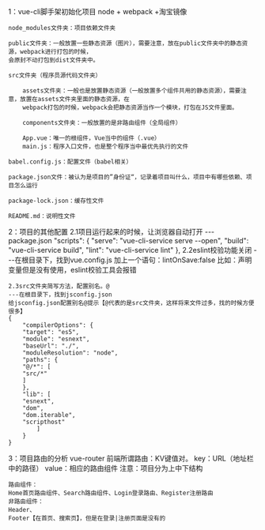 1：vue-cli脚手架初始化项目
    node + webpack +淘宝镜像

    node_modules文件夹：项目依赖文件夹

    public文件夹：一般放置一些静态资源（图片），需要注意，放在public文件夹中的静态资源，webpack进行打包的时候，
    会原封不动打包到dist文件夹中。

    src文件夹（程序员源代码文件夹）

        assets文件夹：一般也是放置静态资源（一般放置多个组件共用的静态资源），需要注意，放置在assets文件夹里面的静态资源，在
        webpack打包的时候，webpack会把静态资源当作一个模块，打包在JS文件里面。

        components文件夹：一般放置的是非路由组件（全局组件）

        App.vue：唯一的根组件，Vue当中的组件（.vue）
        main.js：程序入口文件，也是整个程序当中最优先执行的文件

    babel.config.js：配置文件（babel相关）

    package.json文件：被认为是项目的”身份证“，记录着项目叫什么，项目中有哪些依赖、项目怎么运行

    package-lock.json：缓存性文件

    README.md：说明性文件

2：项目的其他配置
    2.1项目运行起来的时候，让浏览器自动打开
    ---package.json
        "scripts": {
        "serve": "vue-cli-service serve --open",
        "build": "vue-cli-service build",
        "lint": "vue-cli-service lint"
        },
    2.2eslint校验功能关闭
    ---在根目录下，找到vue.config.js
    加上一个语句：lintOnSave:false
    比如：声明变量但是没有使用，eslint校验工具会报错

    2.3src文件夹简写方法，配置别名。@
    ---在根目录下，找到jsconfig.json
    给jsconfig.json配置别名@提示【@代表的是src文件夹，这样将来文件过多，找的时候方便很多】
    {
        "compilerOptions": {
        "target": "es5",
        "module": "esnext",
        "baseUrl": "./",
        "moduleResolution": "node",
        "paths": {
        "@/*": [
        "src/*"
        ]
        },
        "lib": [
        "esnext",
        "dom",
        "dom.iterable",
        "scripthost"
            ]
        }
    }
3：项目路由的分析
    vue-router
    前端所谓路由：KV键值对。
    key：URL（地址栏中的路径）
    value：相应的路由组件
    注意：项目分为上中下结构

    路由组件：
    Home首页路由组件、Search路由组件、Login登录路由、Register注册路由
    非路由组件：
    Header、
    Footer【在首页、搜索页】，但是在登录|注册页面是没有的
    

